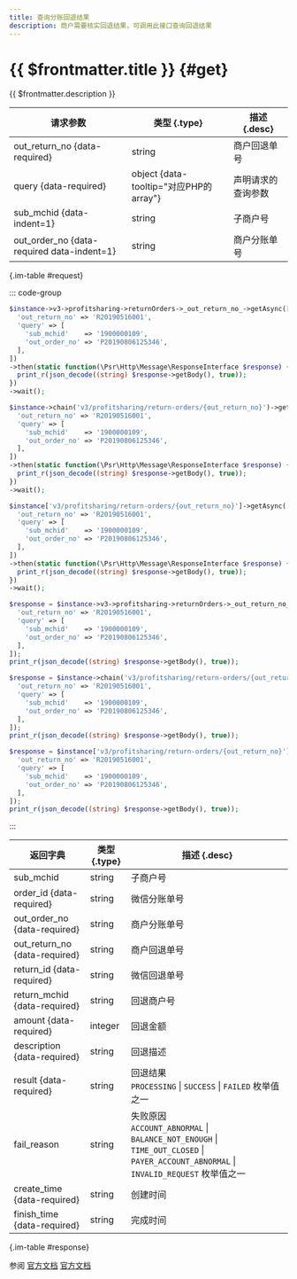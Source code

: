 ```yaml
---
title: 查询分账回退结果
description: 商户需要核实回退结果，可调用此接口查询回退结果
---
```


# {{ $frontmatter.title }} {#get}

{{ $frontmatter.description }}

| 请求参数 | 类型 {.type} | 描述 {.desc}
| --- | --- | ---
| out_return_no {data-required} | string | 商户回退单号
| query {data-required} | object {data-tooltip="对应PHP的array"} | 声明请求的查询参数
| sub_mchid {data-indent=1} | string | 子商户号
| out_order_no {data-required data-indent=1} | string | 商户分账单号

{.im-table #request}

::: code-group

```php [异步纯链式]
$instance->v3->profitsharing->returnOrders->_out_return_no_->getAsync([
  'out_return_no' => 'R20190516001',
  'query' => [
    'sub_mchid'    => '1900000109',
    'out_order_no' => 'P20190806125346',
  ],
])
->then(static function(\Psr\Http\Message\ResponseInterface $response) {
  print_r(json_decode((string) $response->getBody(), true));
})
->wait();
```

```php [异步声明式]
$instance->chain('v3/profitsharing/return-orders/{out_return_no}')->getAsync([
  'out_return_no' => 'R20190516001',
  'query' => [
    'sub_mchid'    => '1900000109',
    'out_order_no' => 'P20190806125346',
  ],
])
->then(static function(\Psr\Http\Message\ResponseInterface $response) {
  print_r(json_decode((string) $response->getBody(), true));
})
->wait();
```

```php [异步属性式]
$instance['v3/profitsharing/return-orders/{out_return_no}']->getAsync([
  'out_return_no' => 'R20190516001',
  'query' => [
    'sub_mchid'    => '1900000109',
    'out_order_no' => 'P20190806125346',
  ],
])
->then(static function(\Psr\Http\Message\ResponseInterface $response) {
  print_r(json_decode((string) $response->getBody(), true));
})
->wait();
```

```php [同步纯链式]
$response = $instance->v3->profitsharing->returnOrders->_out_return_no_->get([
  'out_return_no' => 'R20190516001',
  'query' => [
    'sub_mchid'    => '1900000109',
    'out_order_no' => 'P20190806125346',
  ],
]);
print_r(json_decode((string) $response->getBody(), true));
```

```php [同步声明式]
$response = $instance->chain('v3/profitsharing/return-orders/{out_return_no}')->get([
  'out_return_no' => 'R20190516001',
  'query' => [
    'sub_mchid'    => '1900000109',
    'out_order_no' => 'P20190806125346',
  ],
]);
print_r(json_decode((string) $response->getBody(), true));
```

```php [同步属性式]
$response = $instance['v3/profitsharing/return-orders/{out_return_no}']->get([
  'out_return_no' => 'R20190516001',
  'query' => [
    'sub_mchid'    => '1900000109',
    'out_order_no' => 'P20190806125346',
  ],
]);
print_r(json_decode((string) $response->getBody(), true));
```

:::

| 返回字典 | 类型 {.type} | 描述 {.desc}
| --- | --- | ---
| sub_mchid | string | 子商户号
| order_id {data-required} | string | 微信分账单号
| out_order_no {data-required} | string | 商户分账单号
| out_return_no {data-required} | string | 商户回退单号
| return_id {data-required} | string | 微信回退单号
| return_mchid {data-required} | string | 回退商户号
| amount {data-required} | integer | 回退金额
| description {data-required} | string | 回退描述
| result {data-required} | string | 回退结果<br/>`PROCESSING` \| `SUCCESS` \| `FAILED` 枚举值之一
| fail_reason | string | 失败原因<br/>`ACCOUNT_ABNORMAL` \| `BALANCE_NOT_ENOUGH` \| `TIME_OUT_CLOSED` \| `PAYER_ACCOUNT_ABNORMAL` \| `INVALID_REQUEST` 枚举值之一
| create_time {data-required} | string | 创建时间
| finish_time {data-required} | string | 完成时间

{.im-table #response}

参阅 [官方文档](https://pay.weixin.qq.com/doc/v3/merchant/4012526279) [官方文档](https://pay.weixin.qq.com/doc/v3/partner/4012466858)
